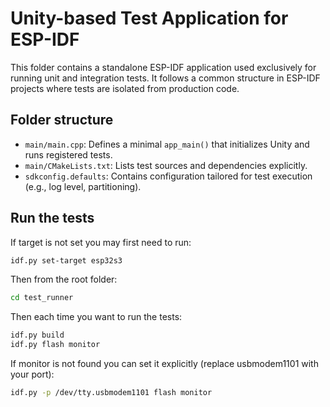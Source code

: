 # Unity-based Test Application for ESP-IDF

This folder contains a standalone ESP-IDF application used exclusively for running unit and integration tests. It follows a common structure in ESP-IDF projects where tests are isolated from production code.

## Folder structure

- `main/main.cpp`: Defines a minimal `app_main()` that initializes Unity and runs registered tests.
- `main/CMakeLists.txt`: Lists test sources and dependencies explicitly.
- `sdkconfig.defaults`: Contains configuration tailored for test execution (e.g., log level, partitioning).

## Run the tests

If target is not set you may first need to run:  

```bash
idf.py set-target esp32s3
```

Then from the root folder:  

```bash
cd test_runner
```

Then each time you want to run the tests:  

```bash
idf.py build
idf.py flash monitor
```

If monitor is not found you can set it explicitly (replace usbmodem1101 with your port):  

```bash
idf.py -p /dev/tty.usbmodem1101 flash monitor
```
